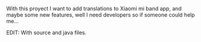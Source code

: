 With this proyect I want to add translations to Xiaomi mi band app, and maybe some new features, well I need developers so if someone could help me...

EDIT: With source and java files.
